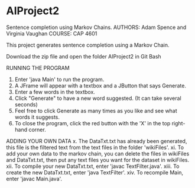 # AIProject2
Sentence completion using Markov Chains.
AUTHORS: Adam Spence and Virginia Vaughan 
COURSE: CAP 4601

This project generates sentence completion using a Markov Chain.

Download the zip file and open the folder AIProject2 in Git Bash

RUNNING THE PROGRAM
1. Enter 'java Main' to run the program.
2. A JFrame will appear with a textbox and a JButton that says Generate.
3. Enter a few words in the textbox.
4. Click "Generate" to have a new word suggested. (It can take several seconds)
5. Feel free to click Generate as many times as you like and see what words it suggests.
6. To close the program, click the red button with the 'X' in the top right-hand corner.

ADDING YOUR OWN DATA
x. The DataTxt.txt has already been generated, this file is the filtered text from the text files in the folder 'wikiFiles'.
xi. To add your own data to the markov chain, you can delete the files in wikiFiles and DataTxt.txt, then put any text files you want for the     dataset in wikiFiles.
xii. To compile your new DataTxt.txt, enter 'javac TextFilter.java'.
xiii. To create the new DataTxt.txt, enter 'java TextFilter'.
xiv. To recompile Main, enter 'javac Main.java'.

